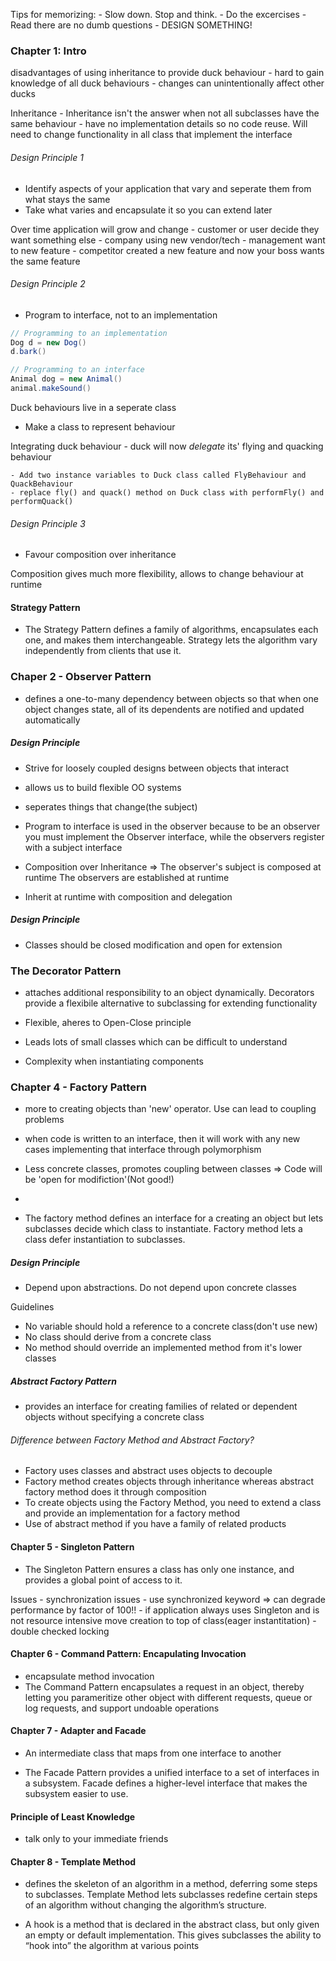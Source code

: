 Tips for memorizing:
    - Slow down. Stop and think.
    - Do the excercises
    - Read there are no dumb questions
    - DESIGN SOMETHING!

### Chapter 1: Intro

disadvantages of using inheritance to provide duck behaviour
    <!-- - Code is duplicated across subclasses -->
    - hard to gain knowledge of all duck behaviours
    - changes can unintentionally affect other ducks

Inheritance
    - Inheritance isn't the answer when not all subclasses have the same behaviour
    - have no implementation details so no code reuse. Will need to change functionality in all class that implement the interface

###### Design Principle 1
- Identify aspects of your application that vary and seperate them from what stays the same
- Take what varies and encapsulate it so you can extend later

Over time application will grow and change
    - customer or user decide they want something else
    - company using new vendor/tech
    - management want to new feature
    - competitor created a new feature and now your boss wants the same feature


###### Design Principle 2
- Program to interface, not to an implementation

```Java
// Programming to an implementation
Dog d = new Dog()
d.bark()

// Programming to an interface
Animal dog = new Animal()
animal.makeSound()

```

Duck behaviours live in a seperate class
- Make a class to represent behaviour

Integrating duck behaviour
    - duck will now *delegate* its' flying and quacking behaviour

    - Add two instance variables to Duck class called FlyBehaviour and QuackBehaviour
    - replace fly() and quack() method on Duck class with performFly() and performQuack()

###### Design Principle 3
- Favour composition over inheritance

Composition gives much more flexibility, allows to change behaviour at runtime

#### Strategy Pattern
- The Strategy Pattern defines a family of algorithms,
encapsulates each one, and makes them interchangeable. Strategy
lets the algorithm vary independently from clients that use it.


### Chaper 2 - Observer Pattern
- defines a one-to-many dependency between objects so that when
one object changes state, all of its dependents are notified and updated automatically

##### Design Principle
- Strive for loosely coupled designs between objects that interact
- allows us to build flexible OO systems

- seperates things that change(the subject)
- Program to interface is used in the observer because to be an observer you must implement the Observer
interface, while the observers register with a subject interface

- Composition over Inheritance =>
    The observer's subject is composed at runtime
    The observers are established at runtime


- Inherit at runtime with composition and delegation

##### Design Principle
- Classes should be closed modification and open for extension

### The Decorator Pattern
- attaches additional responsibility to an object dynamically. Decorators provide a flexibile alternative
    to subclassing for extending functionality

- Flexible, aheres to Open-Close principle
- Leads lots of small classes which can be difficult to understand
- Complexity when instantiating components

### Chapter 4 - Factory Pattern
- more to creating objects than 'new' operator. Use can lead to coupling problems
- when code is written to an interface, then it will work with any new cases implementing that interface through polymorphism
- Less concrete classes, promotes coupling between classes => Code will be 'open for modifiction'(Not good!)
-


- The factory method defines an interface for a creating an object
    but lets subclasses decide which class to instantiate. Factory method lets a class defer instantiation to subclasses.

##### Design Principle
- Depend upon abstractions. Do not depend upon concrete classes


Guidelines
- No variable should hold a reference to a concrete class(don't use new)
- No class should derive from a concrete class
- No method should override an implemented method from it's lower classes

##### Abstract Factory Pattern
- provides an interface for creating families of related or dependent objects without specifying a concrete class

###### Difference between Factory Method and Abstract Factory?
- Factory uses classes and abstract uses objects to decouple
- Factory method creates objects through inheritance whereas abstract factory method does it through composition
- To create objects using the Factory Method, you need to extend a class and provide an implementation for a factory method
- Use of abstract method if you have a family of related products


#### Chapter 5 - Singleton Pattern
- The Singleton Pattern ensures a class has only one instance, and provides
a global point of access to it.

Issues
    - synchronization issues
        - use synchronized keyword => can degrade performance by factor of 100!!
        - if application always uses Singleton and is not resource intensive move creation to top of class(eager instantitation)
        - double checked locking

#### Chapter 6 - Command Pattern: Encapulating Invocation
- encapsulate method invocation
- The Command Pattern encapsulates a request in an object, thereby letting you parameritize other object with different requests, queue or log requests, and support undoable operations

#### Chapter 7 - Adapter and Facade
- An intermediate class that maps from one interface to another

- The Facade Pattern provides a unified interface to a set of interfaces in a subsystem.
Facade defines a higher-level interface that makes the subsystem easier to use.

#### Principle of Least Knowledge
- talk only to your immediate friends

#### Chapter 8 - Template Method
- defines the skeleton of an algorithm in a method,
deferring some steps to subclasses. Template Method lets subclasses redefine certain
steps of an algorithm without changing the algorithm’s structure.

- A hook is a method that is declared in the abstract class, but only given an
empty or default implementation. This gives subclasses the ability to “hook
into” the algorithm at various points
